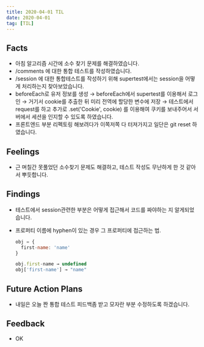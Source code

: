 ```yaml
---
title: 2020-04-01 TIL
date: 2020-04-01
tag: [TIL]
---
```


## Facts

- 아침 알고리즘 시간에 소수 찾기 문제를 해결하였습니다.
- /comments 에 대한 통합 테스트를 작성하였습니다.
- /session 에 대한 통합테스트를 작성하기 위해 supertest에서는 session을 어떻게 처리하는지 찾아보았습니다.
- beforeEach로 유저 정보를 생성 →  beforeEach에서 supertest를 이용해서 로그인 → 거기서 cookie를 추출한 뒤 미리 전역에 할당한 변수에 저장 → 테스트에서 request를 하고 추가로 .set('Cookie', cookie) 를 이용해여 쿠키를 보내주어서 서버에서 세션을 인지할 수 있도록 하였습니다.
- 프론트엔드 부분 리펙토링 해보려다가 이쪽저쪽 다 터져가지고 일단은 git reset 하였습니다.

## Feelings

- 근 며칠간 못풀었던 소수찾기 문제도 해결하고, 테스트 작성도 무난하게 한 것 같아서 뿌듯합니다.

## Findings

- 테스트에서 session관련한 부분은 어떻게 접근해서 코드를 짜야하는 지 알게되었습니다.
- 프로퍼티 이름에 hyphen이 있는 경우 그 프로퍼티에 접근하는 법.

  ```javascript
  obj = {
    first-name: 'name'
  }

  obj.first-name → undefined
  obj['first-name'] → "name"
  ```

## Future Action Plans

- 내일은 오늘 짠 통합 테스트 피드백좀 받고 모자란 부분 수정하도록 하겠습니다.

## Feedback

- OK
